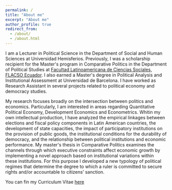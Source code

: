 ```yaml
---
permalink: /
title: "About me"
excerpt: "About me"
author_profile: true
redirect_from: 
  - /about/
  - /about.html
---
```


I am a Lecturer in Political Science in the Department of Social and Human Sciences at Universidad Hemisferios. Previously, I was a scholarship recipient for the Master's program in Comparative Politics in the Department of Political Studies at [Facultad Latinoamericana de Ciencias Sociales, FLACSO Ecuador](https://www.flacso.edu.ec/). I also earned a Master's degree in Political Analysis and Institutional Assessment at Universidad de Barcelona. I have worked as Research Assistant in several projects related to political economy and democracy studies.

My research focuses broadly on the intersection between politics and economics. Particularly, I am interested in areas regarding Quantitative Political Economy, Development Economics and Econometrics. Whitin my own intellectual production, I have analyzed the empirical linkages between elections and fiscal policy components in Latin American countries, the development of state capacities, the impact of participatory institutions on the provision of public goods, the institutional conditions for the durability of democracy, and the relationship between political institutions and economic performance. My master's thesis in Comparative Politics examines the channels through which executive constraints affect economic growth by implementing a novel approach based on institutional variations within these institutions. For this purpose I developed a new typology of political regimes that determine the degree to which a ruler is committed to secure rights and/or accountable to citizens’ sanction.

You can fin my Curriculum Vitae [here](https://ealvarezb.github.io/files/CV_AlvarezBarreno.pdf)
